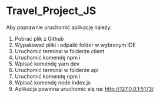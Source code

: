 # Travel_Project_JS

Aby poprawnie uruchomić aplikację należy:

1. Pobrać plik z Github
2. Wypakować pliki i odpalić folder w wybranym IDE
3. Uruchomić terminal w folderze client
4. Uruchomić komendę npm i
5. Wpisać komendę yarn dev
6. Uruchomić terminal w folderze api 
7. Uruchomić komendę npm i
8. Wpisać komendę node index.js
9. Aplikacja powinna uruchomić się na:  http://127.0.0.1:5173/
